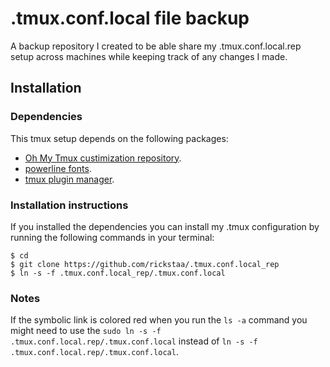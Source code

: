 # .tmux.conf.local file backup

A backup repository I created to be able share my .tmux.conf.local.rep setup across machines while keeping track of any changes I made.

## Installation


### Dependencies
This tmux setup depends on the following packages:

- [Oh My Tmux custimization repository](https://github.com/gpakosz/.tmux).
- [powerline fonts](https://github.com/powerline/fonts).
- [tmux plugin manager](https://github.com/tmux-plugins/tpm).

### Installation instructions
If you installed the dependencies you can install my .tmux configuration by running the following commands in your terminal:

```
$ cd
$ git clone https://github.com/rickstaa/.tmux.conf.local_rep
$ ln -s -f .tmux.conf.local_rep/.tmux.conf.local
```

### Notes
If the symbolic link is colored red when you run the `ls -a` command you might need to use the `sudo ln -s -f .tmux.conf.local.rep/.tmux.conf.local` instead of `ln -s -f .tmux.conf.local.rep/.tmux.conf.local`.
